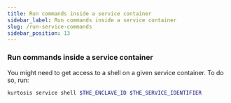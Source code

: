 ```yaml
---
title: Run commands inside a service container
sidebar_label: Run commands inside a service container
slug: /run-service-commands
sidebar_position: 13
---
```


### Run commands inside a service container
You might need to get access to a shell on a given service container. To do so, run:

```bash
kurtosis service shell $THE_ENCLAVE_ID $THE_SERVICE_IDENTIFIER
```